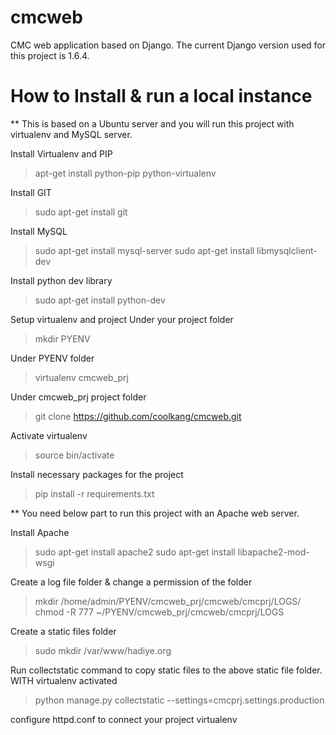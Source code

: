 cmcweb
======

CMC web application based on Django.
The current Django version used for this project is 1.6.4.


# How to Install & run a local instance 

** This is based on a Ubuntu server and you will run this project with virtualenv and MySQL server.


Install Virtualenv and PIP

> apt-get install python-pip python-virtualenv


Install GIT 

> sudo apt-get install git


Install MySQL

> sudo apt-get install mysql-server
> sudo apt-get install libmysqlclient-dev

Install python dev library

> sudo apt-get install python-dev



Setup virtualenv and project Under your project folder

> mkdir PYENV 


Under PYENV folder

> virtualenv cmcweb_prj


Under cmcweb_prj project folder
> git clone https://github.com/coolkang/cmcweb.git


Activate virtualenv
> source bin/activate

Install necessary packages for the project

> pip install -r requirements.txt


** You need below part to run this project with an Apache web server.

Install Apache

> sudo apt-get install apache2
> sudo apt-get install libapache2-mod-wsgi

Create a log file folder & change a permission of the folder

> mkdir /home/admin/PYENV/cmcweb_prj/cmcweb/cmcprj/LOGS/
> chmod -R 777 ~/PYENV/cmcweb_prj/cmcweb/cmcprj/LOGS


Create a static files folder

> sudo mkdir /var/www/hadiye.org


Run collectstatic command to copy static files to the above static file folder.
WITH virtualenv activated

> python manage.py collectstatic --settings=cmcprj.settings.production

configure httpd.conf to connect your project virtualenv

